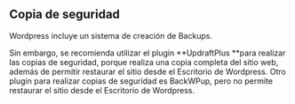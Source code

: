 ## Copia de seguridad

Wordpress incluye un sistema de creación de Backups. 

Sin embargo, se recomienda utilizar el plugin **UpdraftPlus **para realizar las copias de seguridad, porque realiza una copia completa del sitio web, además de permitir restaurar el sitio desde el Escritorio de Wordpress. Otro plugin para realizar copias de seguridad es BackWPup, pero no permite restaurar el sitio desde el Escritorio de Wordpress.



